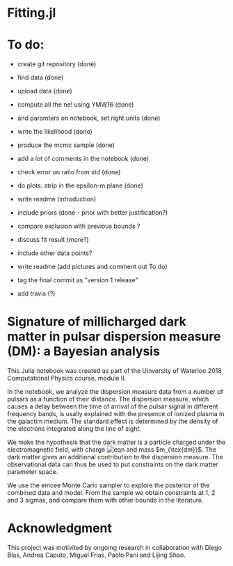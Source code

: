 # Fitting.jl

# To do:
- create git repository (done)
- find data (done)
- upload data (done)
- compute all the ne! using YMW16 (done)
- and paramters on notebook, set right units  (done)
- write the likelihood (done)
- produce the mcmc sample (done)
- add a lot of comments in the notebook (done)
- check error on ratio from std (done)
- do plots: strip in the epsilon-m plane (done)
- write readme (introduction)

- include priors (done - prior with better justification?)
- compare exclusion with previous bounds ?
- discuss fit result (more?)
- include other data points?

- write readme (add pictures and comment out To do)
- tag the final commit as "version 1 release"

- add travis (?)

# Signature of millicharged dark matter in pulsar dispersion measure (DM): a Bayesian analysis

This Julia notebook was created as part of the Uinversity of Waterloo 2018 Computational Physics course, module II.

In the notebook, we analyze the dispersion measure data from a number of pulsars as a function of their distance. The dispersion measure, which causes a delay between the time of arrival of the pulsar signal in different frequency bands, is usally explained with the presence of ionized plasma in the galactim medium. The standard effect is determined by the density of the electrons integrated along the line of sight. 

We make the hypothesis that the dark matter is a particle charged under the electromagnetic field, with charge ![eqn](https://latex.codecogs.com/gif.latex?q=\epsilon&space;e) and mass $m_{\tex{dm}}$. The dark matter gives an additional contribution to the dispersion measure. The observational data can thus be used to put constraints on the dark matter parameter space.

We use the emcee Monte Carlo sampler to explore the posterior of the combined data and model. From the sample we obtain constraints at 1, 2 and 3 sigmas, and compare them with other bounds in the literature.

# Acknowledgment 

This project was motivited by ongoing research in collaboration with Diego Blas, Andrea Caputo, Miguel Frias, Paolo Pani and Lijing Shao. 
